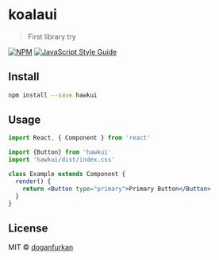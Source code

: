 # koalaui

> First library try

[![NPM](https://img.shields.io/npm/v/hawkui.svg)](https://www.npmjs.com/package/hawkui) [![JavaScript Style Guide](https://img.shields.io/badge/code_style-standard-brightgreen.svg)](https://standardjs.com)

## Install

```bash
npm install --save hawkui
```

## Usage

```jsx
import React, { Component } from 'react'

import {Button} from 'hawkui'
import 'hawkui/dist/index.css'

class Example extends Component {
  render() {
    return <Button type="primary">Primary Button</Button>
  }
}
```

## License

MIT © [doganfurkan](https://github.com/doganfurkan)
